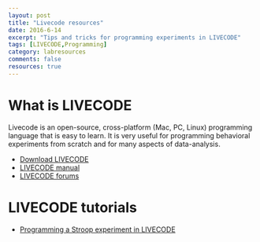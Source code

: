 ```yaml
---
layout: post
title: "Livecode resources"
date: 2016-6-14
excerpt: "Tips and tricks for programming experiments in LIVECODE"
tags: [LIVECODE,Programming]
category: labresources
comments: false
resources: true
---
```


# What is LIVECODE
Livecode is an open-source, cross-platform (Mac, PC, Linux) programming language that is easy to learn. It is very useful for programming behavioral experiments from scratch and for many aspects of data-analysis.

* [Download LIVECODE](https://livecode.com)
* [LIVECODE manual](https://livecode.com/resources/guides/developers-guide/)
* [LIVECODE forums](http://forums.livecode.com)

# LIVECODE tutorials

* [Programming a Stroop experiment in LIVECODE](https://github.com/CrumpLab/ExperimentsInLivecode)
